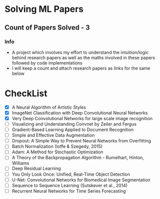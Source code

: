 # Solving ML Papers

## Count of Papers Solved - 3

### Info
- A project which involves my effort to understand the intuition/logic behind research papers as well as the maths involved in these papers followed by code implementations
- I will keep a count and attach research papers as links for the same below

# CheckList

- [x] A Neural Algorithm of Artistic Styles
- [x] ImageNet Classification with Deep Convolutional Neural Networks
- [x] Very Deep Convolutional Networks for large scale image recognition
- [ ] Visualizing and Understanding Convnet by Zeiler and Fergus
- [ ] Gradient-Based Learning Applied to Document Recognition
- [ ] Simple and Effective Data Augmentation
- [ ] Dropout: A Simple Way to Prevent Neural Networks from Overfitting
- [ ] Batch Normalization (Ioffe & Szegedy, 2015)
- [ ] Adam: A Method for Stochastic Optimization
- [ ] A Theory of the Backpropagation Algorithm - Rumelhart, Hinton, Williams
- [ ] Deep Residual Learning
- [ ] You Only Look Once: Unified, Real-Time Object Detection
- [ ] U-Net: Convolutional Networks for Biomedical Image Segmentation
- [ ] Sequence to Sequence Learning (Sutskever et al., 2014)
- [ ] Recurrent Neural Networks for Time Series Forecasting
